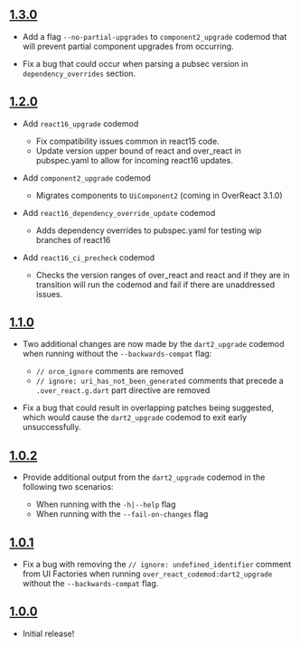 ## [1.3.0](https://github.com/Workiva/over_react_codemod/compare/1.2.0...1.3.0)

- Add a flag `--no-partial-upgrades` to `component2_upgrade` codemod that will
  prevent partial component upgrades from occurring.

- Fix a bug that could occur when parsing a pubsec version in
  `dependency_overrides` section.


## [1.2.0](https://github.com/Workiva/over_react_codemod/compare/1.1.0...1.2.0)

- Add `react16_upgrade` codemod

  - Fix compatibility issues common in react15 code.
  - Update version upper bound of react and over_react in pubspec.yaml to
    allow for incoming react16 updates.

- Add `component2_upgrade` codemod

  - Migrates components to `UiComponent2` (coming in OverReact 3.1.0)

- Add `react16_dependency_override_update` codemod

  - Adds dependency overrides to pubspec.yaml for testing wip branches of react16

- Add `react16_ci_precheck` codemod

  - Checks the version ranges of over_react and react and if they are in
    transition will run the codemod and fail if there are unaddressed issues.


## [1.1.0](https://github.com/Workiva/over_react_codemod/compare/1.0.2...1.1.0)

- Two additional changes are now made by the `dart2_upgrade` codemod when
  running without the `--backwards-compat` flag:

  - `// orcm_ignore` comments are removed
  - `// ignore: uri_has_not_been_generated` comments that precede a
    `.over_react.g.dart` part directive are removed

- Fix a bug that could result in overlapping patches being suggested, which
  would cause the `dart2_upgrade` codemod to exit early unsuccessfully.

## [1.0.2](https://github.com/Workiva/over_react_codemod/compare/1.0.1...1.0.2)

- Provide additional output from the `dart2_upgrade` codemod in the following
  two scenarios:

  - When running with the `-h|--help` flag
  - When running with the `--fail-on-changes` flag

## [1.0.1](https://github.com/Workiva/over_react_codemod/compare/1.0.0...1.0.1)

- Fix a bug with removing the `// ignore: undefined_identifier` comment from
  UI Factories when running `over_react_codemod:dart2_upgrade` without the
  `--backwards-compat` flag.

## [1.0.0](https://github.com/Workiva/over_react_codemod/compare/00f8644...1.0.0)

- Initial release!
